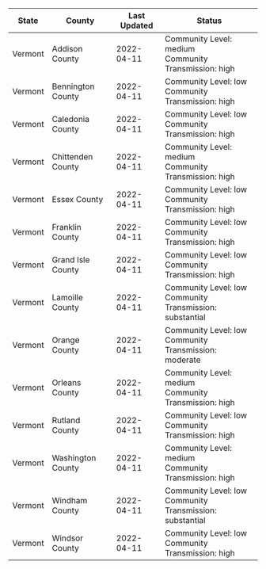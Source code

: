 State | County | Last Updated | Status
--- | --- | --- | --- 
Vermont | Addison County | 2022-04-11 | Community Level: medium<br/>Community Transmission: high
Vermont | Bennington County | 2022-04-11 | Community Level: low<br/>Community Transmission: high
Vermont | Caledonia County | 2022-04-11 | Community Level: low<br/>Community Transmission: high
Vermont | Chittenden County | 2022-04-11 | Community Level: medium<br/>Community Transmission: high
Vermont | Essex County | 2022-04-11 | Community Level: low<br/>Community Transmission: high
Vermont | Franklin County | 2022-04-11 | Community Level: low<br/>Community Transmission: high
Vermont | Grand Isle County | 2022-04-11 | Community Level: low<br/>Community Transmission: high
Vermont | Lamoille County | 2022-04-11 | Community Level: low<br/>Community Transmission: substantial
Vermont | Orange County | 2022-04-11 | Community Level: low<br/>Community Transmission: moderate
Vermont | Orleans County | 2022-04-11 | Community Level: medium<br/>Community Transmission: high
Vermont | Rutland County | 2022-04-11 | Community Level: low<br/>Community Transmission: high
Vermont | Washington County | 2022-04-11 | Community Level: medium<br/>Community Transmission: high
Vermont | Windham County | 2022-04-11 | Community Level: low<br/>Community Transmission: substantial
Vermont | Windsor County | 2022-04-11 | Community Level: low<br/>Community Transmission: high
